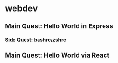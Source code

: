 # webdev

## Main Quest: Hello World in Express

### Side Quest: bashrc/zshrc

## Main Quest: Hello World via React



